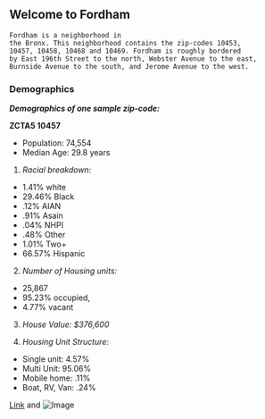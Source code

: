## Welcome to Fordham 

```
Fordham is a neighborhood in
the Bronx. This neighborhood contains the zip-codes 10453,
10457, 10458, 10468 and 10469. Fordham is roughly bordered
by East 196th Street to the north, Webster Avenue to the east,
Burnside Avenue to the south, and Jerome Avenue to the west.
```

### Demographics

_**Demographics of one sample zip-code:**_

**ZCTA5 10457**

- Population: 74,554
- Median Age: 29.8 years

1. _Racial breakdown:_
- 1.41% white
- 29.46% Black
- .12% AIAN
- .91% Asain
- .04% NHPI
- .48% Other
- 1.01% Two+
- 66.57% Hispanic

2. _Number of Housing units:_
- 25,867
- 95.23% occupied,
- 4.77% vacant

3. _House Value: $376,600_

4. _Housing Unit Structure:_
- Single unit: 4.57%
- Multi Unit: 95.06%
- Mobile home: .11%
- Boat, RV, Van: .24%


[Link](url) and ![Image](src)
